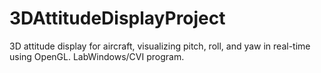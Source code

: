 # 3DAttitudeDisplayProject
 3D attitude display for aircraft, visualizing pitch, roll, and yaw in real-time using OpenGL. LabWindows/CVI program.
